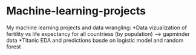 # Machine-learning-projects
My machine learning projects and data wrangling:
  *Data vizualization of fertility vs life expectancy for all countriess (by population) --> gapminder data
  *Titanic EDA and predictions basde on logistic model and random forest
